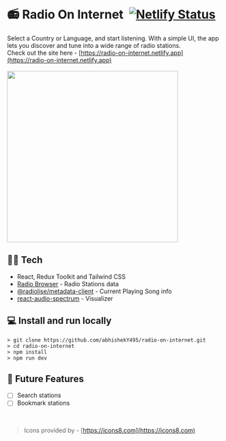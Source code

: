 # 📻 Radio On Internet &nbsp;[![Netlify Status](https://api.netlify.com/api/v1/badges/c2ded6cb-361e-4ef7-aa74-9b136c926fca/deploy-status)](https://app.netlify.com/sites/radio-on-internet/deploys)

Select a Country or Language, and start listening. With a simple UI, the app lets you discover and tune into a wide range of radio stations.<br>
Check out the site here - [https://radio-on-internet.netlify.app](https://radio-on-internet.netlify.app)
<br>
<br>
<img src="https://res.cloudinary.com/dfuirkjxj/image/upload/v1690568561/radio-on-internet_yverlx.png" height="400" />

## 🧑‍💻 Tech
- React, Redux Toolkit and Tailwind CSS
- [Radio Browser](https://www.radio-browser.info) - Radio Stations data
- [@radiolise/metadata-client](https://www.npmjs.com/package/@radiolise/metadata-client) - Current Playing Song info
- [react-audio-spectrum](https://www.npmjs.com/package/react-audio-spectrum) - Visualizer

## 💻 Install and run locally
```
> git clone https://github.com/abhishekY495/radio-on-internet.git
> cd radio-on-internet
> npm install
> npm run dev
```

## 🔮 Future Features
- [ ] Search stations
- [ ] Bookmark stations
<br>

> Icons provided by - [https://icons8.com](https://icons8.com)
